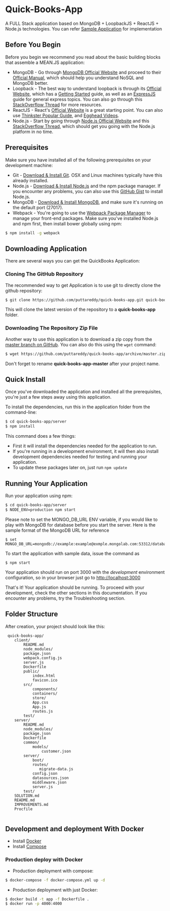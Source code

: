 # Quick-Books-App

A FULL Stack application based on MongoDB + LoopbackJS + ReactJS + Node.js technologies. 
You can refer [Sample Application](https://quick-books-app.herokuapp.com/) for implementation 

## Before You Begin
Before you begin we recommend you read about the basic building blocks that assemble a MEAN.JS application:
* MongoDB - Go through [MongoDB Official Website](http://mongodb.org/) and proceed to their [Official Manual](http://docs.mongodb.org/manual/), which should help you understand NoSQL and MongoDB better.
* Loopback - The best way to understand loopback is through its [Official Website](https://loopback.io/doc/en/lb2/), which has a [Getting Started](http://expressjs.com/starter/installing.html) guide, as well as an [ExpressJS](http://expressjs.com/en/guide/routing.html) guide for general express topics. You can also go through this [StackOverflow Thread](http://stackoverflow.com/questions/8144214/learning-express-for-node-js) for more resources.
* ReactJS - React's [Official Website](http://redux.js.org/docs/basics/UsageWithReact.html) is a great starting point. You can also use [Thinkster Popular Guide](http://www.thinkster.io/), and [Egghead Videos](https://egghead.io/).
* Node.js - Start by going through [Node.js Official Website](http://nodejs.org/) and this [StackOverflow Thread](http://stackoverflow.com/questions/2353818/how-do-i-get-started-with-node-js), which should get you going with the Node.js platform in no time.


## Prerequisites
Make sure you have installed all of the following prerequisites on your development machine:
* Git - [Download & Install Git](https://git-scm.com/downloads). OSX and Linux machines typically have this already installed.
* Node.js - [Download & Install Node.js](https://nodejs.org/en/download/) and the npm package manager. If you encounter any problems, you can also use this [GitHub Gist](https://gist.github.com/isaacs/579814) to install Node.js.
* MongoDB - [Download & Install MongoDB](http://www.mongodb.org/downloads), and make sure it's running on the default port (27017).
* Webpack - You're going to use the [Webpack Package Manager](https://webpack.js.org/) to manage your front-end packages. Make sure you've installed Node.js and npm first, then install bower globally using npm:

```bash
$ npm install -g webpack
```

## Downloading Application
There are several ways you can get the QuickBooks Application:

### Cloning The GitHub Repository
The recommended way to get Application is to use git to directly clone the github repository:

```bash
$ git clone https://github.com/puttareddy/quick-books-app.git quick-books-app
```

This will clone the latest version of the repository to a **quick-books-app** folder.

### Downloading The Repository Zip File
Another way to use this application is to download a zip copy from the [master branch on GitHub](https://github.com/puttareddy/quick-books-app/archive/master.zip). You can also do this using the `wget` command:

```bash
$ wget https://github.com/puttareddy/quick-books-app/archive/master.zip -O quick-books-app.zip; unzip quick-books-app.zip; rm quick-books-app.zip
```

Don't forget to rename **quick-books-app-master** after your project name.

## Quick Install
Once you've downloaded the application and installed all the prerequisites, you're just a few steps away using this application.

To install the dependencies, run this in the application folder from the command-line:

```bash
$ cd quick-books-app/server
$ npm install
```

This command does a few things:
* First it will install the dependencies needed for the application to run.
* If you're running in a development environment, it will then also install development dependencies needed for testing and running your application.
* To update these packages later on, just run `npm update`

## Running Your Application

Run your application using npm:

```bash
$ cd quick-books-app/server
$ NODE_ENV=production npm start
```

Please note to set the MONGO_DB_URL ENV variable, if you would like to play with MongoDB for database before you 
start the server. Here is the sample format of the MongoDB URL for reference
```
$ set MONGO_DB_URL=mongodb://example:example@exmple.mongolab.com:53312/database
```

To start the application with sample data, issue the command as  
```
$ npm start
```

Your application should run on port 3000 with the *development* environment configuration, so in your browser just go to [http://localhost:3000](http://localhost:3000)

That's it! Your application should be running. To proceed with your development, check the other sections in this documentation.
If you encounter any problems, try the Troubleshooting section.

## Folder Structure

After creation, your project should look like this:

```
 quick-books-app/
    client/
        README.md
        node_modules/
        package.json
        webpack.config.js
        server.js
        Dockerfile
        public/
            index.html
            favicon.ico
        src/
            components/
            containers/
            store/
            App.css
            App.js
            routes.js
        test/
    server/
        README.md
        node_modules/
        package.json
        Dockerfile
        common/
            models/
                customer.json
        server/
            boot/
            routes/
               migrate-data.js
            config.json
            datasources.json
            middleware.json
            server.js        
        test/
    SOLUTION.md
    README.md
    IMPROVEMENTS.md
    Procfile
    
```


## Development and deployment With Docker

* Install [Docker](https://docs.docker.com/installation/#installation)
* Install [Compose](https://docs.docker.com/compose/install/)

### Production deploy with Docker

* Production deployment with compose:
```bash
$ docker-compose -f docker-compose.yml up -d
```

* Production deployment with just Docker:
```bash
$ docker build -t app -f Dockerfile .
$ docker run -p 4000:4000
```

